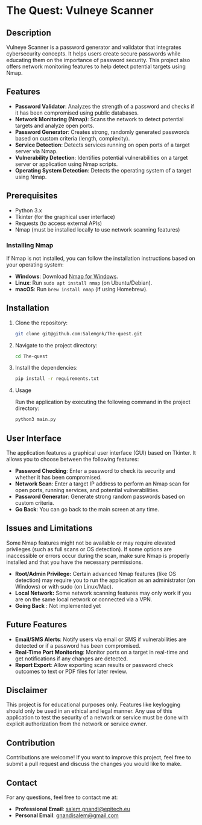 # The Quest: Vulneye Scanner

## Description

Vulneye Scanner is a password generator and validator that integrates cybersecurity concepts. It helps users create secure passwords while educating them on the importance of password security. This project also offers network monitoring features to help detect potential targets using Nmap.

## Features

- **Password Validator**: Analyzes the strength of a password and checks if it has been compromised using public databases.
- **Network Monitoring (Nmap)**: Scans the network to detect potential targets and analyze open ports.
- **Password Generator**: Creates strong, randomly generated passwords based on custom criteria (length, complexity).
- **Service Detection**: Detects services running on open ports of a target server via Nmap.
- **Vulnerability Detection**: Identifies potential vulnerabilities on a target server or application using Nmap scripts.
- **Operating System Detection**: Detects the operating system of a target using Nmap.

## Prerequisites

- Python 3.x
- Tkinter (for the graphical user interface)
- Requests (to access external APIs)
- Nmap (must be installed locally to use network scanning features)

### Installing Nmap

If Nmap is not installed, you can follow the installation instructions based on your operating system:

- **Windows**: Download [Nmap for Windows](https://nmap.org/download.html).
- **Linux**: Run `sudo apt install nmap` (on Ubuntu/Debian).
- **macOS**: Run `brew install nmap` (if using Homebrew).

## Installation

1. Clone the repository:

   ```bash
   git clone git@github.com:Salemgnk/The-quest.git
   ```

2. Navigate to the project directory:

    ```bash
    cd The-quest
    ```

3. Install the dependencies:

    ```bash
    pip install -r requirements.txt
    ```

4. Usage
    
    Run the application by executing the following command in the project directory:

    ```bash
    python3 main.py
    ```

## User Interface

The application features a graphical user interface (GUI) based on Tkinter. It allows you to choose between the following features:

- **Password Checking**: Enter a password to check its security and whether it has been compromised.
- **Network Scan**: Enter a target IP address to perform an Nmap scan for open ports, running services, and potential vulnerabilities.
- **Password Generator**: Generate strong random passwords based on custom criteria.
- **Go Back**: You can go back to the main screen at any time.

## Issues and Limitations

Some Nmap features might not be available or may require elevated privileges (such as full scans or OS detection). If some options are inaccessible or errors occur during the scan, make sure Nmap is properly installed and that you have the necessary permissions.
- **Root/Admin Privilege:** Certain advanced Nmap features (like OS detection) may require you to run the application as an administrator (on Windows) or with sudo (on Linux/Mac).
- **Local Network:** Some network scanning features may only work if you are on the same local network or connected via a VPN.
- **Going Back** : Not implemented yet

## Future Features

- **Email/SMS Alerts**: Notify users via email or SMS if vulnerabilities are detected or if a password has been compromised.
- **Real-Time Port Monitoring**: Monitor ports on a target in real-time and get notifications if any changes are detected.
- **Report Export**: Allow exporting scan results or password check outcomes to text or PDF files for later review.

## Disclaimer

This project is for educational purposes only. Features like keylogging should only be used in an ethical and legal manner. Any use of this application to test the security of a network or service must be done with explicit authorization from the network or service owner.

## Contribution

Contributions are welcome! If you want to improve this project, feel free to submit a pull request and discuss the changes you would like to make.

## Contact

For any questions, feel free to contact me at:

- **Professional Email**: salem.gnandi@epitech.eu
- **Personal Email**: gnandisalem@gmail.com
